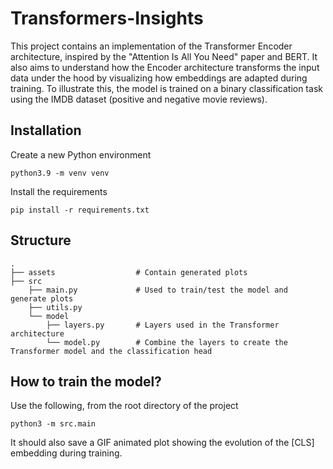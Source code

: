 # Transformers-Insights

This project contains an implementation of the Transformer Encoder architecture, inspired by the "Attention Is All You Need" paper and BERT. It also aims to understand how the Encoder architecture transforms the input data under the hood by visualizing how embeddings are adapted during training. To illustrate this, the model is trained on a binary classification task using the IMDB dataset (positive and negative movie reviews).

## Installation

Create a new Python environment

```python3.9 -m venv venv```

Install the requirements

```pip install -r requirements.txt```

## Structure

    .
    ├── assets                  # Contain generated plots
    ├── src                    
        ├── main.py             # Used to train/test the model and generate plots
        ├── utils.py               
        └── model               
            ├── layers.py       # Layers used in the Transformer architecture
            └── model.py        # Combine the layers to create the Transformer model and the classification head 

## How to train the model?

Use the following, from the root directory of the project

```python3 -m src.main```

It should also save a GIF animated plot showing the evolution of the [CLS] embedding during training.


